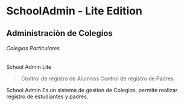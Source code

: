 # SchoolAdmin - Lite Edition
## Administraciòn de Colegios
###### Colegios Particulares

School Admin Lite

> Control de registro de Alumnos
> Control de registro de Padres

School Admin
Es un sistema de gestion de Colegios, permite realizar registro de estudiantes y padres.
